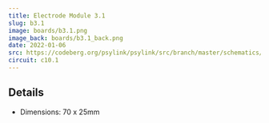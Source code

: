 ```yaml
---
title: Electrode Module 3.1
slug: b3.1
image: boards/b3.1.png
image_back: boards/b3.1_back.png
date: 2022-01-06
src: https://codeberg.org/psylink/psylink/src/branch/master/schematics/b3.1.kicad_pcb
circuit: c10.1
---
```


## Details

- Dimensions: 70 x 25mm
